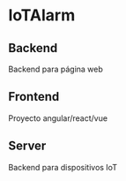 # IoTAlarm

## Backend

Backend para página web

## Frontend

Proyecto angular/react/vue

## Server

Backend para dispositivos IoT
